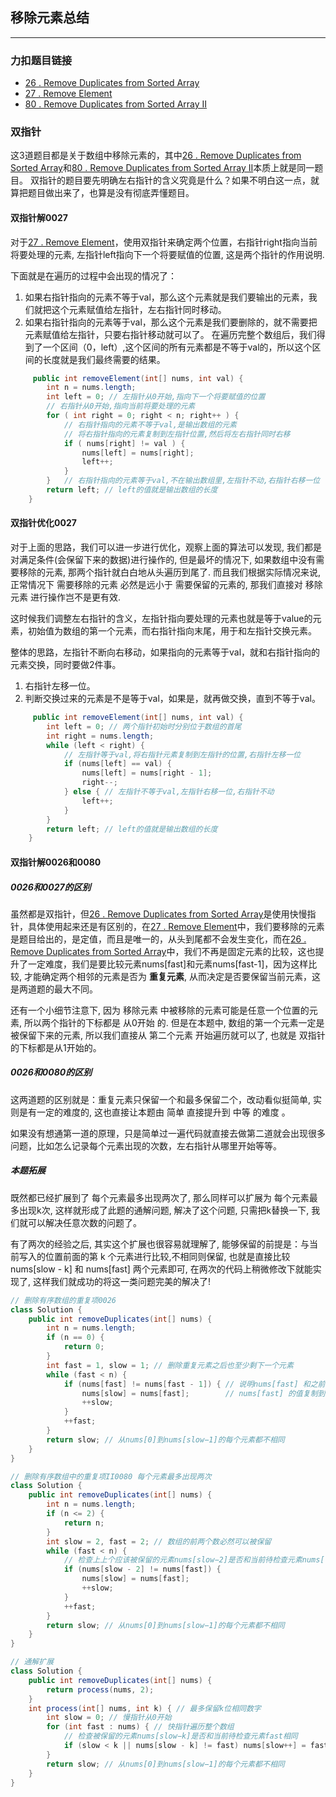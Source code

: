 ## 移除元素总结

------

### 力扣题目链接
- [26 . Remove Duplicates from Sorted Array](https://leetcode-cn.com/problems/remove-duplicates-from-sorted-array/)
- [27 . Remove Element](https://leetcode-cn.com/problems/remove-element/)
- [80 . Remove Duplicates from Sorted Array II](https://leetcode-cn.com/problems/remove-duplicates-from-sorted-array-ii/)

### 双指针
这3道题目都是关于数组中移除元素的，其中[26 . Remove Duplicates from Sorted Array](https://leetcode-cn.com/problems/remove-duplicates-from-sorted-array/)和[80 . Remove Duplicates from Sorted Array II](https://leetcode-cn.com/problems/remove-duplicates-from-sorted-array-ii/)本质上就是同一题目。
双指针的题目要先明确左右指针的含义究竟是什么？如果不明白这一点，就算把题目做出来了，也算是没有彻底弄懂题目。

#### 双指针解0027
对于[27 . Remove Element](https://leetcode-cn.com/problems/remove-element/)，使用双指针来确定两个位置，右指针right指向当前将要处理的元素, 左指针left指向下一个将要赋值的位置, 这是两个指针的作用说明. 

下面就是在遍历的过程中会出现的情况了：
   1. 如果右指针指向的元素不等于val，那么这个元素就是我们要输出的元素，我们就把这个元素赋值给左指针，左右指针同时移动。
   2. 如果右指针指向的元素等于val，那么这个元素是我们要删除的，就不需要把元素赋值给左指针，只要右指针移动就可以了。
在遍历完整个数组后，我们得到了一个区间（0，left）,这个区间的所有元素都是不等于val的，所以这个区间的长度就是我们最终需要的结果。   
```java
	 public int removeElement(int[] nums, int val) {
        int n = nums.length;
        int left = 0; // 左指针从0开始,指向下一个将要赋值的位置
        // 右指针从0开始,指向当前将要处理的元素
        for ( int right = 0; right < n; right++ ) {
            // 右指针指向的元素不等于val,是输出数组的元素
            // 将右指针指向的元素复制到左指针位置,然后将左右指针同时右移
            if ( nums[right] != val ) {
                nums[left] = nums[right];
                left++;
            }
        }   // 右指针指向的元素等于val,不在输出数组里,左指针不动,右指针右移一位
        return left; // left的值就是输出数组的长度
    }
```
#### 双指针优化0027
对于上面的思路，我们可以进一步进行优化，观察上面的算法可以发现, 我们都是对满足条件(会保留下来的数据)进行操作的, 但是最坏的情况下, 如果数组中没有需要移除的元素, 那两个指针就白白地从头遍历到尾了. 而且我们根据实际情况来说, 正常情况下 需要移除的元素 必然是远小于 需要保留的元素的, 那我们直接对 移除元素 进行操作岂不是更有效.

这时候我们调整左右指针的含义，左指针指向要处理的元素也就是等于value的元素，初始值为数组的第一个元素，而右指针指向末尾，用于和左指针交换元素。

整体的思路，左指针不断向右移动，如果指向的元素等于val，就和右指针指向的元素交换，同时要做2件事。
  1. 右指针左移一位。
  2. 判断交换过来的元素是不是等于val，如果是，就再做交换，直到不等于val。

```java
	 public int removeElement(int[] nums, int val) {
        int left = 0; // 两个指针初始时分别位于数组的首尾
        int right = nums.length;
        while (left < right) {
            // 左指针等于val,将右指针元素复制到左指针的位置,右指针左移一位
            if (nums[left] == val) {
                nums[left] = nums[right - 1];
                right--;
            } else { // 左指针不等于val,左指针右移一位,右指针不动
                left++;
            }
        }
        return left; // left的值就是输出数组的长度
    }
```

#### 双指针解0026和0080
##### 0026和0027的区别
虽然都是双指针，但[26 . Remove Duplicates from Sorted Array](https://leetcode-cn.com/problems/remove-duplicates-from-sorted-array/)是使用快慢指针，具体使用起来还是有区别的，在[27 . Remove Element](https://leetcode-cn.com/problems/remove-element/)中，我们要移除的元素是题目给出的，是定值，而且是唯一的，从头到尾都不会发生变化，而在[26 . Remove Duplicates from Sorted Array](https://leetcode-cn.com/problems/remove-duplicates-from-sorted-array/)中，我们不再是固定元素的比较，这也提升了一定难度，我们是要比较元素nums[fast]和元素nums[fast-1]，因为这样比较, 才能确定两个相邻的元素是否为 **重复元素**, 从而决定是否要保留当前元素，这是两道题的最大不同。

还有一个小细节注意下, 因为 移除元素 中被移除的元素可能是任意一个位置的元素, 所以两个指针的下标都是 从0开始 的. 但是在本题中, 数组的第一个元素一定是被保留下来的元素, 所以我们直接从 第二个元素 开始遍历就可以了, 也就是 双指针的下标都是从1开始的。

##### 0026和0080的区别
这两道题的区别就是：重复元素只保留一个和最多保留二个，改动看似挺简单, 实则是有一定的难度的, 这也直接让本题由 简单 直接提升到 中等 的难度 。

如果没有想通第一道的原理，只是简单过一遍代码就直接去做第二道就会出现很多问题，比如怎么记录每个元素出现的次数，左右指针从哪里开始等等。
##### 本题拓展
既然都已经扩展到了 每个元素最多出现两次了, 那么同样可以扩展为 每个元素最多出现k次, 这样就形成了此题的通解问题, 解决了这个问题, 只需把k替换一下, 我们就可以解决任意次数的问题了。

有了两次的经验之后, 其实这个扩展也很容易就理解了, 能够保留的前提是：与当前写入的位置前面的第 k 个元素进行比较,不相同则保留, 也就是直接比较 nums[slow - k] 和 nums[fast] 两个元素即可, 在两次的代码上稍微修改下就能实现了, 这样我们就成功的将这一类问题完美的解决了!

```java
// 删除有序数组的重复项0026
class Solution {
    public int removeDuplicates(int[] nums) {
        int n = nums.length;
        if (n == 0) {
            return 0;
        }
        int fast = 1, slow = 1; // 删除重复元素之后也至少剩下一个元素
        while (fast < n) {
            if (nums[fast] != nums[fast - 1]) { // 说明nums[fast] 和之前的元素都不同
                nums[slow] = nums[fast];        // nums[fast] 的值复制到 nums[slow]
                ++slow;
            }
            ++fast;
        }
        return slow; // 从nums[0]到nums[slow−1]的每个元素都不相同
    }
}

// 删除有序数组中的重复项II0080 每个元素最多出现两次
class Solution {
    public int removeDuplicates(int[] nums) {
        int n = nums.length;
        if (n <= 2) {
            return n;
        }
        int slow = 2, fast = 2; // 数组的前两个数必然可以被保留
        while (fast < n) {
            // 检查上上个应该被保留的元素nums[slow−2]是否和当前待检查元素nums[fast]相同
            if (nums[slow - 2] != nums[fast]) {
                nums[slow] = nums[fast];
                ++slow;
            }
            ++fast;
        }
        return slow; // 从nums[0]到nums[slow−1]的每个元素都不相同
    }
}

// 通解扩展
class Solution {
    public int removeDuplicates(int[] nums) {   
        return process(nums, 2);
    }
    int process(int[] nums, int k) { // 最多保留k位相同数字
        int slow = 0; // 慢指针从0开始
        for (int fast : nums) { // 快指针遍历整个数组
            // 检查被保留的元素nums[slow−k]是否和当前待检查元素fast相同
            if (slow < k || nums[slow - k] != fast) nums[slow++] = fast;
        }
        return slow; // 从nums[0]到nums[slow−1]的每个元素都不相同
    }
}


```

